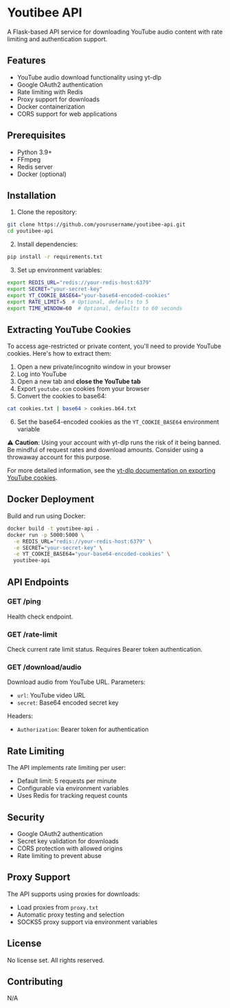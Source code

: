# Youtibee API

A Flask-based API service for downloading YouTube audio content with rate limiting and authentication support.

## Features

- YouTube audio download functionality using yt-dlp
- Google OAuth2 authentication
- Rate limiting with Redis
- Proxy support for downloads
- Docker containerization
- CORS support for web applications

## Prerequisites

- Python 3.9+
- FFmpeg
- Redis server
- Docker (optional)

## Installation

1. Clone the repository:
```bash
git clone https://github.com/yourusername/youtibee-api.git
cd youtibee-api
```

2. Install dependencies:
```bash
pip install -r requirements.txt
```

3. Set up environment variables:
```bash
export REDIS_URL="redis://your-redis-host:6379"
export SECRET="your-secret-key"
export YT_COOKIE_BASE64="your-base64-encoded-cookies"
export RATE_LIMIT=5  # Optional, defaults to 5
export TIME_WINDOW=60  # Optional, defaults to 60 seconds
```

## Extracting YouTube Cookies

To access age-restricted or private content, you'll need to provide YouTube cookies. Here's how to extract them:

1. Open a new private/incognito window in your browser
2. Log into YouTube
3. Open a new tab and **close the YouTube tab**
4. Export `youtube.com` cookies from your browser
5. Convert the cookies to base64:
```bash
cat cookies.txt | base64 > cookies.b64.txt
```
6. Set the base64-encoded cookies as the `YT_COOKIE_BASE64` environment variable

⚠️ **Caution**: Using your account with yt-dlp runs the risk of it being banned. Be mindful of request rates and download amounts. Consider using a throwaway account for this purpose.

For more detailed information, see the [yt-dlp documentation on exporting YouTube cookies](https://github.com/yt-dlp/yt-dlp/wiki/Extractors#exporting-youtube-cookies).

## Docker Deployment

Build and run using Docker:

```bash
docker build -t youtibee-api .
docker run -p 5000:5000 \
  -e REDIS_URL="redis://your-redis-host:6379" \
  -e SECRET="your-secret-key" \
  -e YT_COOKIE_BASE64="your-base64-encoded-cookies" \
  youtibee-api
```

## API Endpoints

### GET /ping
Health check endpoint.

### GET /rate-limit
Check current rate limit status. Requires Bearer token authentication.

### GET /download/audio
Download audio from YouTube URL. Parameters:
- `url`: YouTube video URL
- `secret`: Base64 encoded secret key

Headers:
- `Authorization`: Bearer token for authentication

## Rate Limiting

The API implements rate limiting per user:
- Default limit: 5 requests per minute
- Configurable via environment variables
- Uses Redis for tracking request counts

## Security

- Google OAuth2 authentication
- Secret key validation for downloads
- CORS protection with allowed origins
- Rate limiting to prevent abuse

## Proxy Support

The API supports using proxies for downloads:
- Load proxies from `proxy.txt`
- Automatic proxy testing and selection
- SOCKS5 proxy support via environment variables

## License

No license set. All rights reserved.

## Contributing

N/A